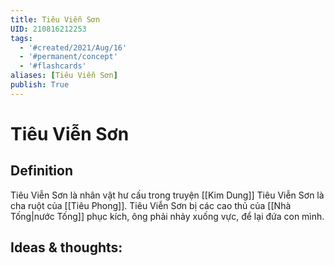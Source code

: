 ```yaml
---
title: Tiêu Viễn Sơn
UID: 210816212253
tags:
  - '#created/2021/Aug/16'
  - '#permanent/concept'
  - '#flashcards'
aliases: [Tiêu Viễn Sơn]
publish: True
---
```

# Tiêu Viễn Sơn

## Definition
Tiêu Viễn Sơn là nhân vật hư cấu trong truyện [[Kim Dung]]
Tiêu Viễn Sơn là cha ruột của [[Tiêu Phong]]. 
Tiêu Viễn Sơn bị các cao thủ của [[Nhà Tống|nước Tống]] phục kích, ông phải nhảy xuống vực, để lại đứa con mình.

## Ideas & thoughts:

